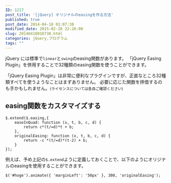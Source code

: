 ```yaml
---
ID: 1217
post_title: '[jQuery] オリジナルのeasingを作る方法'
published: true
post_date: 2014-04-18 01:07:38
modified_date: 2015-02-28 22:26:00
slug: 20140418010738.html
categories: jQuery,プログラム
tags: ""
---
```

jQuery には標準で<code>linear</code>と<code>swing</code>のeasing関数があります。
「jQuery Easing Plugin」を併用することで32種類のeasing関数を使うことができます。
<!--more-->
「jQuery Easing Plugin」は非常に便利なプラグインですが、正直なところ32種類すべてを使うようなことはまずありません。
必要に応じた関数を拝借するのも手かもしれません。<small>(ライセンスについては各自ご確認ください)</small>

<h2>easing関数をカスタマイズする</h2>
<pre class="language-javascript"><code>$.extend($.easing,{
    easeInQuad: function (x, t, b, c, d) {
        return c*(t/=d)*t + b;
    },
    originalEasing: function (x, t, b, c, d) {
        return -c *(t/=d)*(t-2) + b;
    }
});</code></pre>

例えば、予め上記の<code>$.extend</code>ように定義しておくことで、以下のようにオリジナルのeasingを使用することができます。
<pre class="language-javascript"><code>$('#hoge').animate({ 'marginLeft': '50px' }, 300, 'originalEasing');</code></pre>